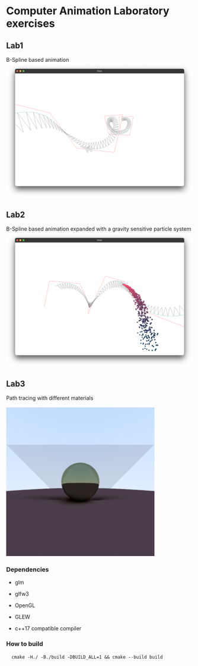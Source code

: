 # Computer Animation Laboratory exercises

## Lab1
B-Spline based animation
![lab1](./misc/lab1.png)

## Lab2
B-Spline based animation expanded with a gravity sensitive particle system
![lab2](./misc/lab2.png)

## Lab3
Path tracing with different materials<br/><br/>
![lab3](./misc/lab3.png)

### Dependencies
  * glm
  * glfw3 
  * OpenGL
  * GLEW

  * c++17 compatible compiler

### How to build
```shell
  cmake -H./ -B./build -DBUILD_ALL=1 && cmake --build build
```
